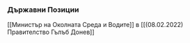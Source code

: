 ### Държавни Позиции
[[Министър на Околната Среда и Водите]] в [[(08.02.2022) Правителство Гълъб Донев]]